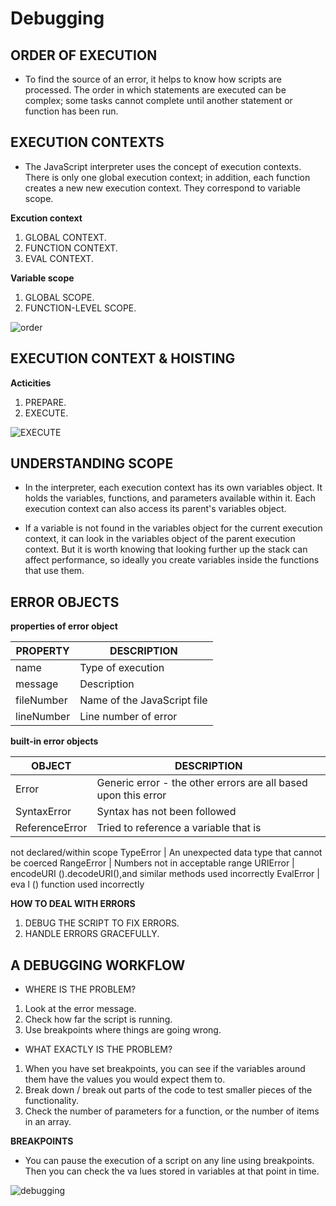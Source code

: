 # Debugging


## ORDER OF EXECUTION

- To find the source of an error, it helps to know how scripts are processed.
The order in which statements are executed can be complex; some tasks
cannot complete until another statement or function has been run.

## EXECUTION CONTEXTS

- The JavaScript interpreter uses the concept of execution contexts. There is only one global execution context; in addition, each function creates a new new execution context. They correspond to variable scope.


**Excution context**

1. GLOBAL CONTEXT.
2. FUNCTION CONTEXT.
3. EVAL CONTEXT. 

**Variable scope**

1. GLOBAL SCOPE.
2. FUNCTION-LEVEL SCOPE.

![order](https://miro.medium.com/max/2000/1*ACtBy8CIepVTOSYcVwZ34Q.png)




## EXECUTION CONTEXT & HOISTING

**Acticities**


1. PREPARE.
2. EXECUTE. 

![EXECUTE](https://whynotgoogleit.com/wp-content/uploads/2020/05/JavaScript-Global-Execution-context-execution-phase.jpg)


## UNDERSTANDING SCOPE

- In the interpreter, each execution context has its own variables object. It holds the variables, functions, and parameters available within it. Each execution context can also access its parent's variables object.

- If a variable is not found in the variables object
for the current execution context, it can look in the
variables object of the parent execution context.
But it is worth knowing that looking further up the
stack can affect performance, so ideally you create
variables inside the functions that use them.


## ERROR OBJECTS

**properties of error object**

PROPERTY | DESCRIPTION
--------- | ------------ 
name | Type of execution
message | Description
fileNumber | Name of the JavaScript file
lineNumber | Line number of error


**built-in error objects**

OBJECT  | DESCRIPTION 
----------- | -------------
Error | Generic error - the other errors are all based upon this error|
SyntaxError | Syntax has not been followed
ReferenceError | Tried to reference a variable that is
not declared/within scope
TypeError | An unexpected data type that
cannot be coerced
RangeError | Numbers not in acceptable range
URIError | encodeURI ().decodeURI(),and
similar methods used incorrectly
EvalError | eva l () function used incorrectly

**HOW TO DEAL WITH ERRORS**

1. DEBUG THE SCRIPT TO FIX ERRORS.
2. HANDLE ERRORS GRACEFULLY. 

## A DEBUGGING WORKFLOW

- WHERE IS THE PROBLEM?

1. Look at the error message.
2. Check how far the script is running.
3. Use breakpoints where things are going wrong.

- WHAT EXACTLY IS THE PROBLEM?

1. When you have set breakpoints, you can see if the
variables around them have the values you would
expect them to.
2. Break down / break out parts of the code to test
smaller pieces of the functionality.
3. Check the number of parameters for a function, or
the number of items in an array.


**BREAKPOINTS**

- You can pause the execution of a script on any
line using breakpoints. Then you can check the
va lues stored in variables at that point in time.


![debugging](https://cdn.educba.com/academy/wp-content/uploads/2019/09/What-is-Debugging.png)

